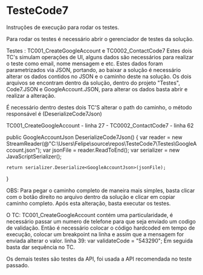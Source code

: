 # TesteCode7

Instruções de execução para rodar os testes.

Para rodar os testes é necessário abrir o gerenciador de testes da solução.

Testes : TC001_CreateGoogleAccount e TC0002_ContactCode7
Estes dois TC's simulam operações de UI, alguns dados são necessários para realizar o teste como email, nome mensagem e etc.
Estes dados foram parametrizados via JSON, portando, ao baixar a solução é necessário alterar os dados contidos no JSON e o caminho deste na solução.
Os dois arquivos se encontram dentro da solução, dentro do projeto "Testes", Code7.JSON e GoogleAccount.JSON, para alterar os dados basta abrir e realizar a alteração.

É necessário dentro destes dois TC'S alterar o path do caminho, o método responsável é (DeserializeCode7Json)

TC001_CreateGoogleAccount - linha 27 - TC0002_ContactCode7 - linha 62

public GoogleAccountJson DeserializeCode7Json()
{
	var reader = new StreamReader(@"C:\Users\Felipe\source\repos\TesteCode7\Testes\GoogleAccount.json");
	var jsonFile = reader.ReadToEnd();
	var serializer = new JavaScriptSerializer();

	return serializer.Deserialize<GoogleAccountJson>(jsonFile);
}

OBS: Para pegar o caminho completo de maneira mais simples, basta clicar com o botão direito no arquivo dentro da solução e clicar em copiar caminho completo.
Após esta alteração, basta executar os testes.

O TC: TC001_CreateGoogleAccount contém uma particularidade, é necessário passar um numero de telefone para que seja enviado um codigo de validação.
Então é necessário colocar o código hardcoded em tempo de execução, colocar um breakpoint na linha e assim que a mensagem for enviada alterar o valor.
linha 39: var validateCode = "543290";
Em seguida basta dar sequência no TC.

Os demais testes são testes da API, foi usada a API recomendada no teste passado.
